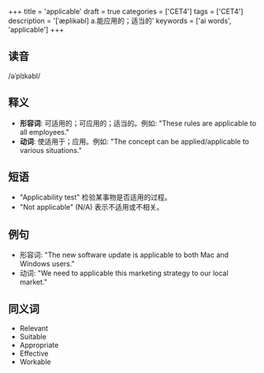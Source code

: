 +++
title = 'applicable'
draft = true
categories = ['CET4']
tags = ['CET4']
description = '[ˈæplikəbl] a.能应用的；适当的'
keywords = ['ai words', 'applicable']
+++

## 读音
/əˈplɪkəbl/

## 释义
- **形容词**: 可适用的；可应用的；适当的。例如: "These rules are applicable to all employees."
- **动词**: 使适用于；应用。例如: "The concept can be applied/applicable to various situations."

## 短语
- "Applicability test" 检验某事物是否适用的过程。
- "Not applicable" (N/A) 表示不适用或不相关。

## 例句
- 形容词: "The new software update is applicable to both Mac and Windows users."
- 动词: "We need to applicable this marketing strategy to our local market."

## 同义词
- Relevant
- Suitable
- Appropriate
- Effective
- Workable
